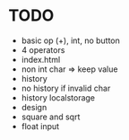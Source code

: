 # TODO

* basic op (+), int, no button
* 4 operators
* index.html
* non int char => keep value
* history
* no history if invalid char
* history localstorage
* design
* square and sqrt
* float input